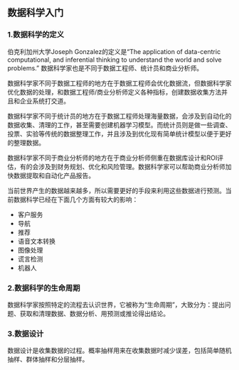 ## 数据科学入门

### 1.数据科学的定义

伯克利加州大学Joseph Gonzalez的定义是“The application of data-centric computational, and inferential thinking to understand the world and solve problems.” 数据科学家也是不同于数据工程师、统计员和商业分析师。

数据科学家不同于数据工程师的地方在于数据工程师会优化数据流，但数据科学家优化数据的处理，和数据工程师/商业分析师定义各种指标，创建数据收集方法并且和企业系统打交道。

数据科学家不同于统计员的地方在于数据工程师处理海量数据，会涉及到自动化的数据收集、清理的工作，甚至需要创建机器学习模型。而统计员则是做一些调查、投票、实验等传统的数据整理工作，并且涉及到优化现有简单统计模型以便于更好的整理数据。

数据科学家不同于商业分析师的地方在于商业分析师侧重在数据库设计和ROI评估，有的会涉及到财务规划、优化和风险管理。数据科学家可以帮助商业分析师加快数据提取和自动化产品报告。

当前世界产生的数据越来越多，所以需要更好的手段来利用这些数据进行预测。当前数据科学已经在下面几个方面有较大的影响：

- 客户服务
- 导航
- 推荐
- 语音文本转换
- 图像处理
- 谎言检测
- 机器人

### 2.数据科学的生命周期

数据科学家按照特定的流程去认识世界，它被称为“生命周期”，大致分为：提出问题、获取和清理数据、数据分析、用预测或推论得出结论。

### 3.数据设计

数据设计是收集数据的过程。概率抽样用来在收集数据时减少误差，包括简单随机抽样、群体抽样和分层抽样。

